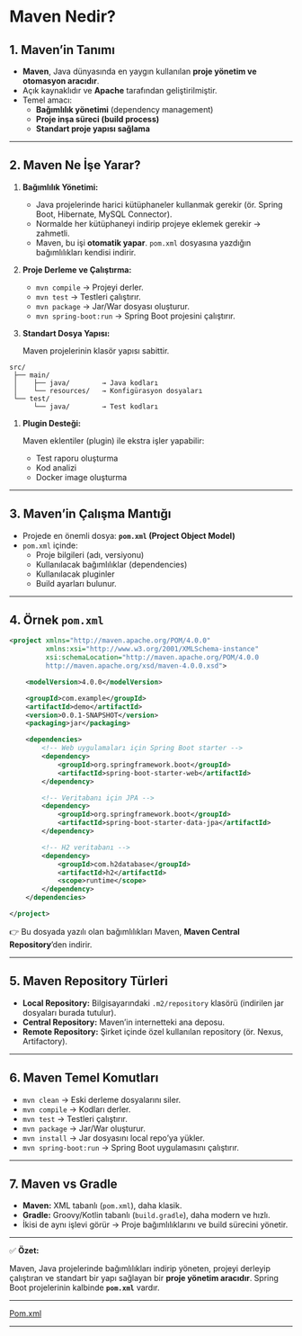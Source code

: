# Maven Nedir?

## 1. Maven’in Tanımı

- **Maven**, Java dünyasında en yaygın kullanılan **proje yönetim ve otomasyon aracıdır**.
- Açık kaynaklıdır ve **Apache** tarafından geliştirilmiştir.
- Temel amacı:
    - **Bağımlılık yönetimi** (dependency management)
    - **Proje inşa süreci (build process)**
    - **Standart proje yapısı sağlama**

---

## 2. Maven Ne İşe Yarar?

1. **Bağımlılık Yönetimi:**
    - Java projelerinde harici kütüphaneler kullanmak gerekir (ör. Spring Boot, Hibernate, MySQL Connector).
    - Normalde her kütüphaneyi indirip projeye eklemek gerekir → zahmetli.
    - Maven, bu işi **otomatik yapar**. `pom.xml` dosyasına yazdığın bağımlılıkları kendisi indirir.
2. **Proje Derleme ve Çalıştırma:**
    - `mvn compile` → Projeyi derler.
    - `mvn test` → Testleri çalıştırır.
    - `mvn package` → Jar/War dosyası oluşturur.
    - `mvn spring-boot:run` → Spring Boot projesini çalıştırır.
3. **Standart Dosya Yapısı:**
    
    Maven projelerinin klasör yapısı sabittir.
    

```
src/
 ├── main/
 │    ├── java/        → Java kodları
 │    └── resources/   → Konfigürasyon dosyaları
 └── test/
      └── java/        → Test kodları

```

1. **Plugin Desteği:**
    
    Maven eklentiler (plugin) ile ekstra işler yapabilir:
    
    - Test raporu oluşturma
    - Kod analizi
    - Docker image oluşturma

---

## 3. Maven’in Çalışma Mantığı

- Projede en önemli dosya: **`pom.xml` (Project Object Model)**
- `pom.xml` içinde:
    - Proje bilgileri (adı, versiyonu)
    - Kullanılacak bağımlılıklar (dependencies)
    - Kullanılacak pluginler
    - Build ayarları bulunur.

---

## 4. Örnek `pom.xml`

```xml
<project xmlns="http://maven.apache.org/POM/4.0.0"
         xmlns:xsi="http://www.w3.org/2001/XMLSchema-instance"
         xsi:schemaLocation="http://maven.apache.org/POM/4.0.0
         http://maven.apache.org/xsd/maven-4.0.0.xsd">

    <modelVersion>4.0.0</modelVersion>

    <groupId>com.example</groupId>
    <artifactId>demo</artifactId>
    <version>0.0.1-SNAPSHOT</version>
    <packaging>jar</packaging>

    <dependencies>
        <!-- Web uygulamaları için Spring Boot starter -->
        <dependency>
            <groupId>org.springframework.boot</groupId>
            <artifactId>spring-boot-starter-web</artifactId>
        </dependency>

        <!-- Veritabanı için JPA -->
        <dependency>
            <groupId>org.springframework.boot</groupId>
            <artifactId>spring-boot-starter-data-jpa</artifactId>
        </dependency>

        <!-- H2 veritabanı -->
        <dependency>
            <groupId>com.h2database</groupId>
            <artifactId>h2</artifactId>
            <scope>runtime</scope>
        </dependency>
    </dependencies>

</project>

```

👉 Bu dosyada yazılı olan bağımlılıkları Maven, **Maven Central Repository**’den indirir.

---

## 5. Maven Repository Türleri

- **Local Repository:** Bilgisayarındaki `.m2/repository` klasörü (indirilen jar dosyaları burada tutulur).
- **Central Repository:** Maven’in internetteki ana deposu.
- **Remote Repository:** Şirket içinde özel kullanılan repository (ör. Nexus, Artifactory).

---

## 6. Maven Temel Komutları

- `mvn clean` → Eski derleme dosyalarını siler.
- `mvn compile` → Kodları derler.
- `mvn test` → Testleri çalıştırır.
- `mvn package` → Jar/War oluşturur.
- `mvn install` → Jar dosyasını local repo’ya yükler.
- `mvn spring-boot:run` → Spring Boot uygulamasını çalıştırır.

---

## 7. Maven vs Gradle

- **Maven:** XML tabanlı (`pom.xml`), daha klasik.
- **Gradle:** Groovy/Kotlin tabanlı (`build.gradle`), daha modern ve hızlı.
- İkisi de aynı işlevi görür → Proje bağımlılıklarını ve build sürecini yönetir.

---

✅ **Özet:**

Maven, Java projelerinde bağımlılıkları indirip yöneten, projeyi derleyip çalıştıran ve standart bir yapı sağlayan bir **proje yönetim aracıdır**. Spring Boot projelerinin kalbinde **`pom.xml`** vardır.

---

[Pom.xml](Maven%20Nedir%20262e67fac61d80afac1ddc3334cc66dd/Pom%20xml%20262e67fac61d80a7946af4c64890bdfe.md)

---